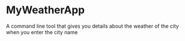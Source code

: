 # MyWeatherApp
A command line tool that gives you details about the weather of the city when you enter the city name
